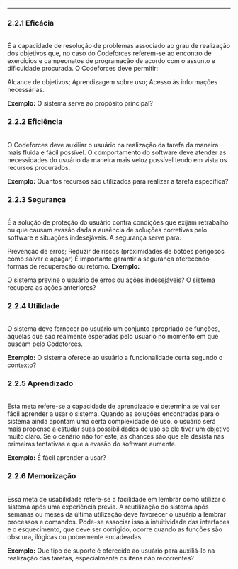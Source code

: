 
** **

### 2.2.1 Eficácia
<br />
É a capacidade de resolução de problemas associado ao grau de realização dos objetivos que, no caso do Codeforces referem-se ao encontro de exercícios e campeonatos de programação de acordo com o assunto e dificuldade procurada. O Codeforces deve permitir:

Alcance de objetivos;
Aprendizagem sobre uso;
Acesso às informações necessárias.

<b>Exemplo:</b>
O sistema serve ao propósito principal?

### 2.2.2 Eficiência
<br />
O Codeforces deve auxiliar o usuário na realização da tarefa da maneira mais fluida e fácil possível. O comportamento do software deve atender as necessidades do usuário da maneira mais veloz possível tendo em vista os recursos procurados.

<b>Exemplo:</b>
Quantos recursos são utilizados para realizar a tarefa específica?

### 2.2.3 Segurança
<br />
É a solução de proteção do usuário contra condições que exijam retrabalho ou que causam evasão dada a ausência de soluções corretivas pelo software e situações indesejáveis. A segurança serve para:

Prevenção de erros;
Reduzir de riscos (proximidades de botões perigosos como salvar e apagar)
É importante garantir a segurança oferecendo formas de recuperação ou retorno.
<b>Exemplo:</b>

O sistema previne o usuário de erros ou ações indesejáveis? O sistema recupera as ações anteriores?


### 2.2.4 Utilidade
<br />
O sistema deve fornecer ao usuário um conjunto apropriado de funções, aquelas que são realmente esperadas pelo usuário no momento em que buscam pelo Codeforces.

<b>Exemplo:</b>
O sistema oferece ao usuário a funcionalidade certa segundo o contexto?

### 2.2.5 Aprendizado
<br />
Esta meta refere-se a capacidade de aprendizado e determina se vai ser fácil aprender a usar o sistema. Quando as soluções encontradas para o sistema ainda apontam uma certa complexidade de uso, o usuário será mais propenso a estudar suas possibilidades de uso se ele tiver um objetivo muito claro. Se o cenário não for este, as chances são que ele desista nas primeiras tentativas e que a evasão do software aumente.

<b>Exemplo:</b>
É fácil aprender a usar?

### 2.2.6 Memorização
<br />
Essa meta de usabilidade refere-se a facilidade em lembrar como utilizar o sistema após uma experiência prévia. A reutilização do sistema após semanas ou meses da última utilização deve favorecer o usuário a lembrar processos e comandos. Pode-se associar isso à intuitividade das interfaces e o esquecimento, que deve ser corrigido, ocorre quando as funções são obscura, ilógicas ou pobremente encadeadas.

<b>Exemplo:</b>
Que tipo de suporte é oferecido ao usuário para auxiliá-lo na realização das tarefas, especialmente os itens não recorrentes?